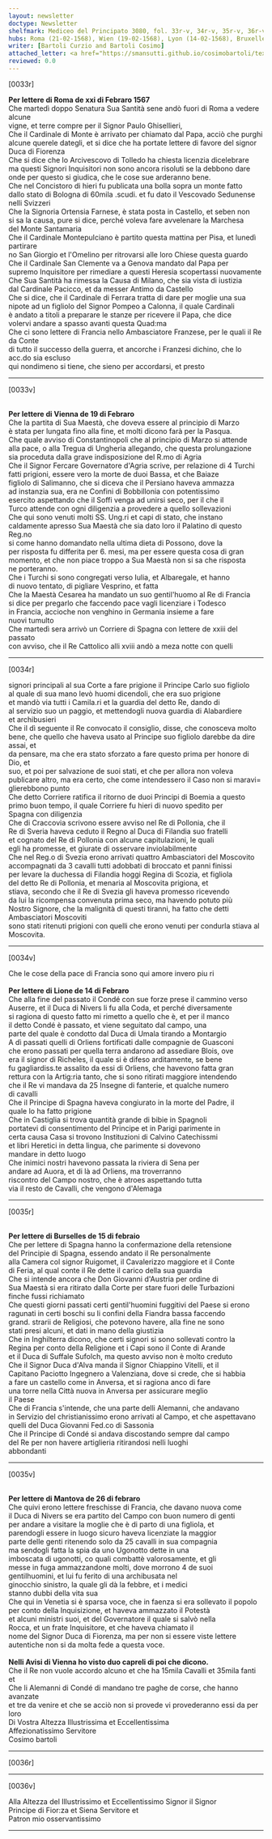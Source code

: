 ```yaml
---
layout: newsletter
doctype: Newsletter
shelfmark: Mediceo del Principato 3080, fol. 33r-v, 34r-v, 35r-v, 36r-v
hubs: Roma (21-02-1568), Wien (19-02-1568), Lyon (14-02-1568), Bruxelles (15-02-1568), Mantova (26-02-1568), Wien (dd-02-1568)
writer: [Bartoli Curzio and Bartoli Cosimo]
attached_letter: <a href="https://smansutti.github.io/cosimobartoli/texts/2978_139/">2978_139</a>
reviewed: 0.0
---
```


[0033r]  
  
  
<strong>Per lettere di Roma de xxi di Febraro 1567</strong>  
Che martedì doppo Senatura Sua Santità sene andò fuori di Roma a vedere alcune  
vigne, et terre compre per il Signor Paulo Ghisellieri,  
Che il Cardinale di Monte è arrivato per chiamato dal Papa, acciò che purghi  
alcune querele dategli, et si dice che ha portate lettere di favore del signor  
Duca di Fiorenza  
Che si dice che lo Arcivescovo di Tolledo ha chiesta licenzia dicelebrare  
ma questi Signori Inquisitori non sono ancora risoluti se la debbono dare  
onde per questo si giudica, che le cose sue arderanno bene.  
Che nel Concistoro di hieri fu publicata una bolla sopra un monte fatto  
dallo stato di Bologna di 60mila .scudi. et fu dato il Vescovado Sedunense nelli Svizzeri  
Che la Signoria Ortensia Farnese, è stata posta in Castello, et seben non  
si sa la causa, pure si dice, perché voleva fare avvelenare la Marchesa  
del Monte Santamaria  
Che il Cardinale Montepulciano è partito questa mattina per Pisa, et lunedì partirare  
no San Giorgio et l'Omelino per ritrovarsi alle loro Chiese questa guardo  
Che il Cardinale San Clemente va a Genova mandato dal Papa per  
supremo Inquisitore per rimediare a questi Heresia scopertassi nuovamente  
Che Sua Santità ha rimessa la Causa di Milano, che sia vista di iustizia  
dal Cardinale Pacicco, et da messer Antimo da Castello  
Che si dice, che il Cardinale di Ferrara tratta di dare per moglie una sua  
nipote ad un figliolo del Signor Pompeo a Calonna, il quale Cardinali  
è andato a titoli a preparare le stanze per ricevere il Papa, che dice  
volervi andare a spasso avanti questa Quad:ma  
Che ci sono lettere di Francia nello Ambasciatore Franzese, per le quali il Re da Conte  
di tutto il successo della guerra, et ancorche i Franzesi dichino, che lo acc.do sia escluso  
qui nondimeno si tiene, che sieno per accordarsi, et presto  
  
---  

[0033v]  
  
  
<br/><strong>Per lettere di Vienna de 19 di Febraro</strong>  
Che la partita di Sua Maestà, che doveva essere al principio di Marzo  
è stata per lungata fino alla fine, et molti dicono farà per la Pasqua.  
Che quale avviso di Constantinopoli che al principio di Marzo si attende  
alla pace, o alla Tregua di Ungheria allegando, che questa prolungazione  
sia proceduta dalla grave indisposizione del R.mo di Agria  
Che il Signor Fercare Governatore d'Agria scrive, per relazione di 4 Turchi  
fatti prigioni, essere vero la morte de duoi Bassa, et che Baiaze  
figliolo di Salimanno, che si diceva che il Persiano haveva ammazza  
ad instanzia sua, era ne Confini di Bobbillonia con potentissimo  
esercito aspettando che il Soffi venga ad unirsi seco, per il che il  
Turco attende con ogni diligenzia a provedere a quello sollevazioni  
Che qui sono venuti molti SS. Ung.ri et capi di stato, che instano  
caldamente apresso Sua Maestà che sia dato loro il Palatino di questo Reg.no  
si come hanno domandato nella ultima dieta di Possono, dove la  
per risposta fu differita per 6. mesi, ma per essere questa cosa di gran  
momento, et che non piace troppo a Sua Maestà non si sa che risposta  
ne porteranno.  
Che i Turchi si sono congregati verso Iulia, et Albaregale, et hanno  
di nuovo tentato, di pigliare Vesprino, et fatta  
Che la Maestà Cesarea ha mandato un suo gentil'huomo al Re di Francia  
si dice per pregarlo che faccendo pace vagli licenziare i Todesco  
in Francia, accioche non venghino in Germania insieme a fare  
nuovi tumulto  
Che martedì sera arrivò un Corriere di Spagna con lettere de xxiii del passato  
con avviso, che il Re Cattolico alli xviii andò a meza notte con quelli  
  
---  

[0034r]  
  
  
signori principali al sua Corte a fare prigione il Principe Carlo suo figliolo  
al quale di sua mano levò huomi dicendoli, che era suo prigione  
et mandò via tutti i Camila.ri et la guardia del detto Re, dando di  
al servizio suo un paggio, et mettendogli nuova guardia di Alabardiere  
et archibusieri  
Che il dì seguente il Re convocato il consiglio, disse, che conosceva molto  
bene, che quello che haveva usato al Principe suo figliolo darebbe da dire assai, et  
da pensare, ma che era stato sforzato a fare questo prima per honore di Dio, et  
suo, et poi per salvazione de suoi stati, et che per allora non voleva  
publicare altro, ma era certo, che come intendessero il Caso non si maravi=  
glierebbono punto  
Che detto Corriere ratifica il ritorno de duoi Principi di Boemia a questo  
primo buon tempo, il quale Corriere fu hieri di nuovo spedito per  
Spagna con diligenzia  
Che di Craccovia scrivono essere avviso nel Re di Pollonia, che il  
Re di Sveria haveva ceduto il Regno al Duca di Filandia suo fratelli  
et cognato del Re di Pollonia con alcune capitulazioni, le quali  
egli ha promesse, et giurate di osservare inviolabilmente  
Che nel Reg.o di Svezia erono arrivati quattro Ambasciatori del Moscovito  
accompagnati da 3 cavalli tutti adobbati di broccato et panni finissi  
per levare la duchessa di Filandia hoggi Regina di Scozia, et figliola  
del detto Re di Pollonia, et menaria al Moscovita prigiona, et  
stiava, secondo che il Re di Svezia gli haveva promesso ricevendo  
da lui la ricompensa convenuta prima seco, ma havendo potuto più  
Nostro Signore, che la malignità di questi tiranni, ha fatto che detti Ambasciatori Moscoviti  
sono stati ritenuti prigioni con quelli che erono venuti per condurla stiava al  
Moscovita.  
  
---  

[0034v]  
  
  
Che le cose della pace di Francia sono qui amore invero piu ri  
<br/><strong>Per lettere di Lione de 14 di Febraro</strong>  
Che alla fine del passato il Condé con sue forze prese il cammino verso  
Auserre, et il Duca di Nivers li fu alla Coda, et perché diversamente  
si ragiona di questo fatto mi rimetto a quello che è, et per il manco  
il detto Condé è passato, et viene seguitato dal campo, una  
parte del quale è condotto dal Duca di Umala tirando a Montargio  
A dì passati quelli di Orliens fortificati dalle compagnie de Guasconi  
che erono passati per quella terra andarono ad assediare Blois, ove  
era il signor di Richeles, il quale si è difeso arditamente, se bene  
fu gagliardiss.te assalito da essi di Orliens, che havevono fatta gran  
rettura con la Artig:ria tanto, che si sono ritirati maggiore intendendo  
che il Re vi mandava da 25 Insegne di fanterie, et qualche numero  
di cavalli  
Che il Principe di Spagna haveva congiurato in la morte del Padre, il  
quale lo ha fatto prigione  
Che in Castiglia si trova quantità grande di bibie in Spagnoli  
portatevi di consentimento del Principe et in Parigi parimente in  
certa causa Casa si trovono Instituzioni di Calvino Catechissmi  
et libri Heretici in detta lingua, che parimente si dovevono  
mandare in detto luogo  
Che inimici nostri havevono passata la riviera di Sena per  
andare ad Auora, et di là ad Orliens, ma troverranno  
riscontro del Campo nostro, che è atroes aspettando tutta  
via il resto de Cavalli, che vengono d'Alemaga  
  
---  

[0035r]  
  
  
<br/><strong>Per lettere di Burselles de 15 di febraio</strong>  
Che per lettere di Spagna hanno la confermazione della retensione  
del Principie di Spagna, essendo andato il Re personalmente  
alla Camera col signor Ruigomet, il Cavalerizzo maggiore et il Conte  
di Feria, al qual conte il Re dette il carico della sua guardia  
Che si intende ancora che Don Giovanni d'Austria per ordine di  
Sua Maestà si era ritirato dalla Corte per stare fuori delle Turbazioni  
finche fussi richiamato  
Che questi giorni passati certi gentil'huomini fuggitivi del Paese si erono  
ragunati in certi boschi su li confini della Fiandra bassa faccendo  
grand. strarii de Religiosi, che potevono havere, alla fine ne sono  
stati presi alcuni, et dati in mano della giustizia  
Che in Inghilterra dicono, che certi signori si sono sollevati contro la  
Regina per conto della Religione et i Capi sono il Conte di Arande  
et il Duca di Suffale Sufolch, ma questo avviso non è molto creduto  
Che il Signor Duca d'Alva manda il Signor Chiappino Vitelli, et il  
Capitano Paciotto Ingegnero a Valenziana, dove si crede, che si habbia  
a fare un castello come in Anversa, et si ragiona anco di fare  
una torre nella Città nuova in Anversa per assicurare meglio  
il Paese  
Che di Francia s'intende, che una parte delli Alemanni, che andavano  
in Servizio del christianissimo erono arrivati al Campo, et che aspettavano  
quelli del Duca Giovanni Fed.co di Sassonia  
Che il Principe di Condé si andava discostando sempre dal campo  
del Re per non havere artiglieria ritirandosi nelli luoghi  
abbondanti  
  
---  

[0035v]  
  
  
<br/><strong>Per lettere di Mantova de 26 di febraro</strong>  
Che quivi erono lettere freschisse di Francia, che davano nuova come  
il Duca di Nivers se era partito del Campo con buon numero di genti  
per andare a visitare la moglie che è di parto di una figliola, et  
parendogli essere in luogo sicuro haveva licenziate la maggior  
parte delle genti ritenendo solo da 25 cavalli in sua compagnia  
ma sendogli fatta la spia da uno Ugonotto dette in una  
imboscata di ugonotti, co quali combattè valorosamente, et gli  
messe in fuga ammazzandone molti, dove morrono 4 de suoi  
gentilhuomini, et lui fu ferito di una archibusata nel  
ginocchio sinistro, la quale gli dà la febbre, et i medici  
stanno dubbi della vita sua  
Che qui in Venetia si è sparsa voce, che in faenza si era sollevato il popolo  
per conto della Inquisizione, et haveva ammazzato il Potestà  
et alcuni ministri suoi, et del Governatore il quale si salvò nella  
Rocca, et un frate Inquisitore, et che haveva chiamato il  
nome del Signor Duca di Fiorenza, ma per non si essere viste lettere  
autentiche non si da molta fede a questa voce.  
<br/><strong>Nelli Avisi di Vienna ho visto duo capreli di poi che dicono.</strong>  
Che il Re non vuole accordo alcuno et che ha 15mila Cavalli et 35mila fanti et  
Che li Alemanni di Condé di mandano tre paghe de corse, che hanno avanzate  
et tre da venire et che se acciò non si provede vi provederanno essi da per loro  
Di Vostra Altezza Illustrissima et Eccellentissima  
Affezionatissimo Servitore  
Cosimo bartoli  
  
---  

[0036r]  
  
  
  
---  

[0036v]  
  
  
Alla Altezza del Illustrissimo et Eccellentissimo Signor il Signor  
Principe di Fior:za et Siena Servitore et  
Patron mio osservantissimo  
  
---  


